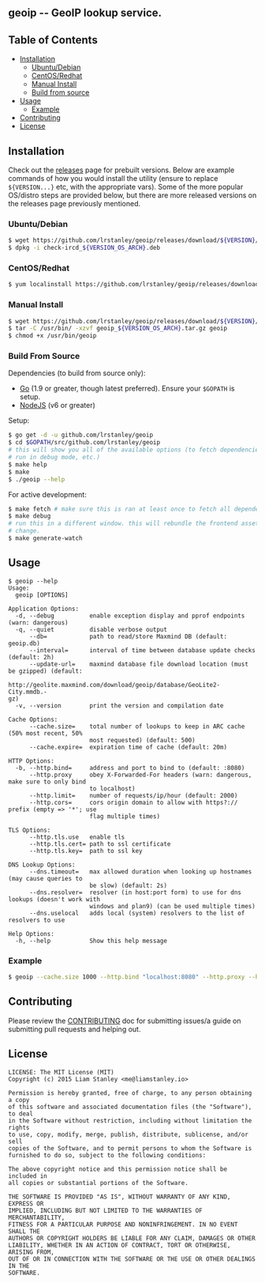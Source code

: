 ## geoip -- GeoIP lookup service.

## Table of Contents
- [Installation](#installation)
  - [Ubuntu/Debian](#ubuntudebian)
  - [CentOS/Redhat](#centosredhat)
  - [Manual Install](#manual-install)
  - [Build from source](#build-from-source)
- [Usage](#usage)
  - [Example](#example)
- [Contributing](#contributing)
- [License](#license)

## Installation

Check out the [releases](https://github.com/lrstanley/geoip/releases)
page for prebuilt versions. Below are example commands of how you would install
the utility (ensure to replace `${VERSION...}` etc, with the appropriate vars).
Some of the more popular OS/distro steps are provided below, but there are
more released versions on the releases page previously mentioned.

### Ubuntu/Debian

```bash
$ wget https://github.com/lrstanley/geoip/releases/download/${VERSION}/geoip_${VERSION_OS_ARCH}.deb
$ dpkg -i check-ircd_${VERSION_OS_ARCH}.deb
```

### CentOS/Redhat

```bash
$ yum localinstall https://github.com/lrstanley/geoip/releases/download/${VERSION}/geoip_${VERSION_OS_ARCH}.rpm
```

### Manual Install

```bash
$ wget https://github.com/lrstanley/geoip/releases/download/${VERSION}/geoip_${VERSION_OS_ARCH}.tar.gz
$ tar -C /usr/bin/ -xzvf geoip_${VERSION_OS_ARCH}.tar.gz geoip
$ chmod +x /usr/bin/geoip
```

### Build From Source

Dependencies (to build from source only):

   * [Go](https://golang.org/doc/install) (1.9 or greater, though latest
   preferred). Ensure your `$GOPATH` is setup.
   * [NodeJS](https://nodejs.org/en/download/) (v6 or greater)

Setup:

```bash
$ go get -d -u github.com/lrstanley/geoip
$ cd $GOPATH/src/github.com/lrstanley/geoip
# this will show you all of the available options (to fetch dependencies,
# run in debug mode, etc.)
$ make help
$ make
$ ./geoip --help
```

For active development:

```bash
$ make fetch # make sure this is ran at least once to fetch all dependencies.
$ make debug
# run this in a different window. this will rebundle the frontend assets on
# change.
$ make generate-watch
```

## Usage

```
$ geoip --help
Usage:
  geoip [OPTIONS]

Application Options:
  -d, --debug          enable exception display and pprof endpoints (warn: dangerous)
  -q, --quiet          disable verbose output
      --db=            path to read/store Maxmind DB (default: geoip.db)
      --interval=      interval of time between database update checks (default: 2h)
      --update-url=    maxmind database file download location (must be gzipped) (default:
                       http://geolite.maxmind.com/download/geoip/database/GeoLite2-City.mmdb.-
gz)
  -v, --version        print the version and compilation date

Cache Options:
      --cache.size=    total number of lookups to keep in ARC cache (50% most recent, 50%
                       most requested) (default: 500)
      --cache.expire=  expiration time of cache (default: 20m)

HTTP Options:
  -b, --http.bind=     address and port to bind to (default: :8080)
      --http.proxy     obey X-Forwarded-For headers (warn: dangerous, make sure to only bind
                       to localhost)
      --http.limit=    number of requests/ip/hour (default: 2000)
      --http.cors=     cors origin domain to allow with https?:// prefix (empty => '*'; use
                       flag multiple times)

TLS Options:
      --http.tls.use   enable tls
      --http.tls.cert= path to ssl certificate
      --http.tls.key=  path to ssl key

DNS Lookup Options:
      --dns.timeout=   max allowed duration when looking up hostnames (may cause queries to
                       be slow) (default: 2s)
      --dns.resolver=  resolver (in host:port form) to use for dns lookups (doesn't work with
                       windows and plan9) (can be used multiple times)
      --dns.uselocal   adds local (system) resolvers to the list of resolvers to use

Help Options:
  -h, --help           Show this help message

```

### Example

```bash
$ geoip --cache.size 1000 --http.bind "localhost:8080" --http.proxy --http.limit 15000 --dns.resolver 8.8.8.8 --dns.resolver 8.8.4.4
```

## Contributing

Please review the [CONTRIBUTING](https://github.com/lrstanley/geoip/blob/master/CONTRIBUTING.md)
doc for submitting issues/a guide on submitting pull requests and helping out.

## License

    LICENSE: The MIT License (MIT)
    Copyright (c) 2015 Liam Stanley <me@liamstanley.io>

    Permission is hereby granted, free of charge, to any person obtaining a copy
    of this software and associated documentation files (the "Software"), to deal
    in the Software without restriction, including without limitation the rights
    to use, copy, modify, merge, publish, distribute, sublicense, and/or sell
    copies of the Software, and to permit persons to whom the Software is
    furnished to do so, subject to the following conditions:

    The above copyright notice and this permission notice shall be included in
    all copies or substantial portions of the Software.

    THE SOFTWARE IS PROVIDED "AS IS", WITHOUT WARRANTY OF ANY KIND, EXPRESS OR
    IMPLIED, INCLUDING BUT NOT LIMITED TO THE WARRANTIES OF MERCHANTABILITY,
    FITNESS FOR A PARTICULAR PURPOSE AND NONINFRINGEMENT. IN NO EVENT SHALL THE
    AUTHORS OR COPYRIGHT HOLDERS BE LIABLE FOR ANY CLAIM, DAMAGES OR OTHER
    LIABILITY, WHETHER IN AN ACTION OF CONTRACT, TORT OR OTHERWISE, ARISING FROM,
    OUT OF OR IN CONNECTION WITH THE SOFTWARE OR THE USE OR OTHER DEALINGS IN THE
    SOFTWARE.
